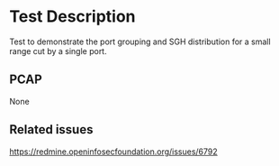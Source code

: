 # Test Description

Test to demonstrate the port grouping and SGH distribution for a small range
cut by a single port.

## PCAP

None

## Related issues

https://redmine.openinfosecfoundation.org/issues/6792
